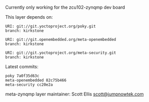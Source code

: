 Currently only working for the zcu102-zynqmp dev board

This layer depends on:

    URI: git://git.yoctoproject.org/poky.git
    branch: kirkstone

    URI: git://git.openembedded.org/meta-openembedded
    branch: kirkstone

    URI: git://git.yoctoproject.org/meta-security.git
    branch: kirkstone

Latest commits:

    poky 7a0f35d63c
    meta-openembedded 82c75b466
    meta-security cc20e2a

meta-zynqmp layer maintainer: Scott Ellis <scott@jumpnowtek.com>
